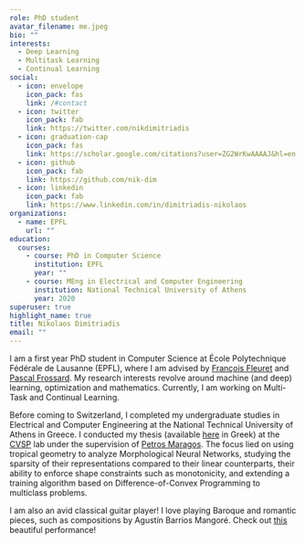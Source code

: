 ```yaml
---
role: PhD student
avatar_filename: me.jpeg
bio: ""
interests:
  - Deep Learning
  - Multitask Learning
  - Continual Learning
social:
  - icon: envelope
    icon_pack: fas
    link: /#contact
  - icon: twitter
    icon_pack: fab
    link: https://twitter.com/nikdimitriadis
  - icon: graduation-cap
    icon_pack: fas
    link: https://scholar.google.com/citations?user=ZG2WrKwAAAAJ&hl=en
  - icon: github
    icon_pack: fab
    link: https://github.com/nik-dim
  - icon: linkedin
    icon_pack: fab
    link: https://www.linkedin.com/in/dimitriadis-nikolaos
organizations:
  - name: EPFL
    url: ""
education:
  courses:
    - course: PhD in Computer Science
      institution: EPFL
      year: ""
    - course: MEng in Electrical and Computer Engineering
      institution: National Technical University of Athens
      year: 2020
superuser: true
highlight_name: true
title: Nikolaos Dimitriadis
email: ""
---
```

I am a first year PhD student in Computer Science at École Polytechnique Fédérale de Lausanne (EPFL), where I am advised by [François Fleuret](https://fleuret.org/francois/index.html) and [Pascal Frossard](https://www.epfl.ch/labs/lts4/people/people-current/frossard/). My research interests revolve around machine (and deep) learning, optimization and mathematics. Currently, I am working on Multi-Task and Continual Learning.

Before coming to Switzerland, I completed my undergraduate studies in Electrical and Computer Engineering at the National Technical University of Athens in Greece. I conducted my thesis (available [here](http://artemis.cslab.ece.ntua.gr:8080/jspui/bitstream/123456789/17716/3/Nikolaos%20Dimitriadis%20-%20Diploma%20Thesis.pdf) in Greek) at the [CVSP](http://cvsp.cs.ntua.gr/) lab under the supervision of [Petros Maragos](http://cvsp.cs.ntua.gr/maragos/). The focus lied on using tropical geometry to analyze Morphological Neural Networks, studying the sparsity of their representations compared to their linear counterparts, their ability to enforce shape constraints such as monotonicity, and extending a training algorithm based on Difference-of-Convex Programming to multiclass problems.

I am also an avid classical guitar player! I love playing Baroque and romantic pieces, such as compositions by Agustín Barrios Mangoré. Check out [this](https://www.youtube.com/watch?v=JEIqk8KPyDY&ab_channel=dvidalroller) beautiful performance!